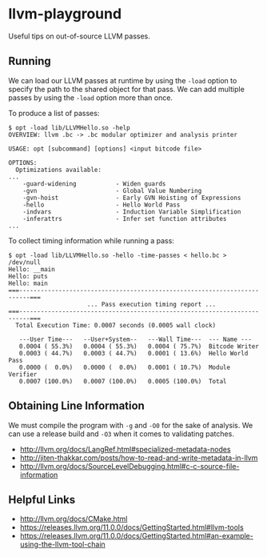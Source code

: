 # llvm-playground

Useful tips on out-of-source LLVM passes.


## Running

We can load our LLVM passes at runtime by using the `-load` option to specify
the path to the shared object for that pass. We can add multiple passes by
using the `-load` option more than once.

To produce a list of passes:

```
$ opt -load lib/LLVMHello.so -help
OVERVIEW: llvm .bc -> .bc modular optimizer and analysis printer

USAGE: opt [subcommand] [options] <input bitcode file>

OPTIONS:
  Optimizations available:
...
    -guard-widening           - Widen guards
    -gvn                      - Global Value Numbering
    -gvn-hoist                - Early GVN Hoisting of Expressions
    -hello                    - Hello World Pass
    -indvars                  - Induction Variable Simplification
    -inferattrs               - Infer set function attributes
...
```

To collect timing information while running a pass:

```
$ opt -load lib/LLVMHello.so -hello -time-passes < hello.bc > /dev/null
Hello: __main
Hello: puts
Hello: main
===-------------------------------------------------------------------------===
                      ... Pass execution timing report ...
===-------------------------------------------------------------------------===
  Total Execution Time: 0.0007 seconds (0.0005 wall clock)

   ---User Time---   --User+System--   ---Wall Time---  --- Name ---
   0.0004 ( 55.3%)   0.0004 ( 55.3%)   0.0004 ( 75.7%)  Bitcode Writer
   0.0003 ( 44.7%)   0.0003 ( 44.7%)   0.0001 ( 13.6%)  Hello World Pass
   0.0000 (  0.0%)   0.0000 (  0.0%)   0.0001 ( 10.7%)  Module Verifier
   0.0007 (100.0%)   0.0007 (100.0%)   0.0005 (100.0%)  Total
```

## Obtaining Line Information

We must compile the program with `-g` and `-O0` for the sake of analysis.
We can use a release build and `-O3` when it comes to validating patches.

* http://llvm.org/docs/LangRef.html#specialized-metadata-nodes
* http://jiten-thakkar.com/posts/how-to-read-and-write-metadata-in-llvm
* http://llvm.org/docs/SourceLevelDebugging.html#c-c-source-file-information


## Helpful Links

* http://llvm.org/docs/CMake.html
* https://releases.llvm.org/11.0.0/docs/GettingStarted.html#llvm-tools
* https://releases.llvm.org/11.0.0/docs/GettingStarted.html#an-example-using-the-llvm-tool-chain
